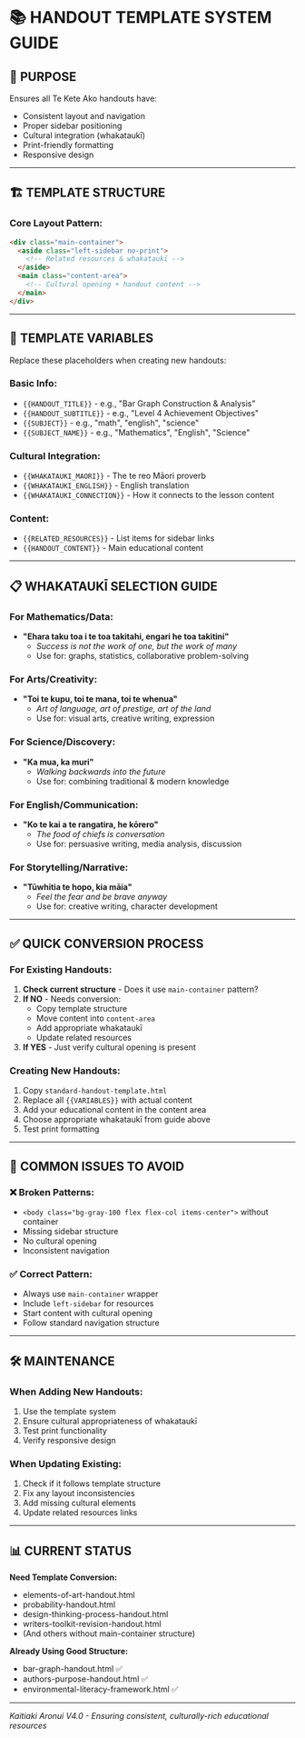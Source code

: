 # 📚 HANDOUT TEMPLATE SYSTEM GUIDE

## 🎯 PURPOSE
Ensures all Te Kete Ako handouts have:
- Consistent layout and navigation
- Proper sidebar positioning
- Cultural integration (whakataukī)
- Print-friendly formatting
- Responsive design

---

## 🏗️ TEMPLATE STRUCTURE

### Core Layout Pattern:
```html
<div class="main-container">
  <aside class="left-sidebar no-print">
    <!-- Related resources & whakataukī -->
  </aside>
  <main class="content-area">
    <!-- Cultural opening + handout content -->
  </main>
</div>
```

---

## 🔧 TEMPLATE VARIABLES

Replace these placeholders when creating new handouts:

### Basic Info:
- `{{HANDOUT_TITLE}}` - e.g., "Bar Graph Construction & Analysis"
- `{{HANDOUT_SUBTITLE}}` - e.g., "Level 4 Achievement Objectives"
- `{{SUBJECT}}` - e.g., "math", "english", "science"
- `{{SUBJECT_NAME}}` - e.g., "Mathematics", "English", "Science"

### Cultural Integration:
- `{{WHAKATAUKI_MAORI}}` - The te reo Māori proverb
- `{{WHAKATAUKI_ENGLISH}}` - English translation
- `{{WHAKATAUKI_CONNECTION}}` - How it connects to the lesson content

### Content:
- `{{RELATED_RESOURCES}}` - List items for sidebar links
- `{{HANDOUT_CONTENT}}` - Main educational content

---

## 📋 WHAKATAUKĪ SELECTION GUIDE

### For Mathematics/Data:
- **"Ehara taku toa i te toa takitahi, engari he toa takitini"**
  - *Success is not the work of one, but the work of many*
  - Use for: graphs, statistics, collaborative problem-solving

### For Arts/Creativity:
- **"Toi te kupu, toi te mana, toi te whenua"**
  - *Art of language, art of prestige, art of the land*
  - Use for: visual arts, creative writing, expression

### For Science/Discovery:
- **"Ka mua, ka muri"**
  - *Walking backwards into the future*
  - Use for: combining traditional & modern knowledge

### For English/Communication:
- **"Ko te kai a te rangatira, he kōrero"**
  - *The food of chiefs is conversation*
  - Use for: persuasive writing, media analysis, discussion

### For Storytelling/Narrative:
- **"Tūwhitia te hopo, kia māia"**
  - *Feel the fear and be brave anyway*
  - Use for: creative writing, character development

---

## ✅ QUICK CONVERSION PROCESS

### For Existing Handouts:
1. **Check current structure** - Does it use `main-container` pattern?
2. **If NO** - Needs conversion:
   - Copy template structure
   - Move content into `content-area`
   - Add appropriate whakataukī
   - Update related resources
3. **If YES** - Just verify cultural opening is present

### Creating New Handouts:
1. Copy `standard-handout-template.html`
2. Replace all `{{VARIABLES}}` with actual content
3. Add your educational content in the content area
4. Choose appropriate whakataukī from guide above
5. Test print formatting

---

## 🚨 COMMON ISSUES TO AVOID

### ❌ Broken Patterns:
- `<body class="bg-gray-100 flex flex-col items-center">` without container
- Missing sidebar structure
- No cultural opening
- Inconsistent navigation

### ✅ Correct Pattern:
- Always use `main-container` wrapper
- Include `left-sidebar` for resources
- Start content with cultural opening
- Follow standard navigation structure

---

## 🛠️ MAINTENANCE

### When Adding New Handouts:
1. Use the template system
2. Ensure cultural appropriateness of whakataukī
3. Test print functionality
4. Verify responsive design

### When Updating Existing:
1. Check if it follows template structure
2. Fix any layout inconsistencies
3. Add missing cultural elements
4. Update related resources links

---

## 📊 CURRENT STATUS

**Need Template Conversion:**
- elements-of-art-handout.html
- probability-handout.html  
- design-thinking-process-handout.html
- writers-toolkit-revision-handout.html
- (And others without main-container structure)

**Already Using Good Structure:**
- bar-graph-handout.html ✅
- authors-purpose-handout.html ✅
- environmental-literacy-framework.html ✅

---

*Kaitiaki Aronui V4.0 - Ensuring consistent, culturally-rich educational resources*